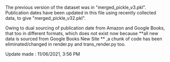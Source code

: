 The previous version of the dataset was in "merged_pickle_v3.pkl". Publication dates have been updated in this file using recently collected data, to give "merged_pickle_v32.pkl".

Owing to dual sourcing of publication date from Amazon and Google Books, that too in different formats, which does not exist now because **all new data is sourced from Google Books New Site ** ,a chunk of code has been eliminated/changed in render.py and trans_render.py too.

Update made : 11/06/2021, 3:56 PM
